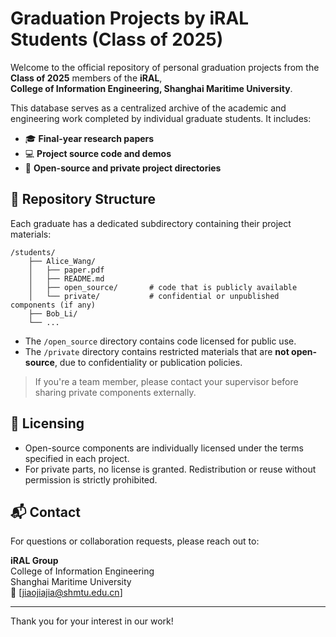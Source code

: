 # Graduation Projects by iRAL Students (Class of 2025)

Welcome to the official repository of personal graduation projects from the **Class of 2025** members of the **iRAL**,  
**College of Information Engineering, Shanghai Maritime University**.

This database serves as a centralized archive of the academic and engineering work completed by individual graduate students. It includes:

- 🎓 **Final-year research papers**
- 💻 **Project source code and demos**
- 📂 **Open-source and private project directories**

## 📁 Repository Structure

Each graduate has a dedicated subdirectory containing their project materials:

```
/students/
    ├── Alice_Wang/
    │   ├── paper.pdf
    │   ├── README.md
    │   ├── open_source/       # code that is publicly available
    │   └── private/           # confidential or unpublished components (if any)
    ├── Bob_Li/
    └── ...
```

- The `/open_source` directory contains code licensed for public use.
- The `/private` directory contains restricted materials that are **not open-source**, due to confidentiality or publication policies.

> If you're a team member, please contact your supervisor before sharing private components externally.

## 📜 Licensing

- Open-source components are individually licensed under the terms specified in each project.
- For private parts, no license is granted. Redistribution or reuse without permission is strictly prohibited.

## 📬 Contact

For questions or collaboration requests, please reach out to:

**iRAL Group**  
College of Information Engineering  
Shanghai Maritime University  
📧 [jiaojiajia@shmtu.edu.cn]

---

Thank you for your interest in our work!
